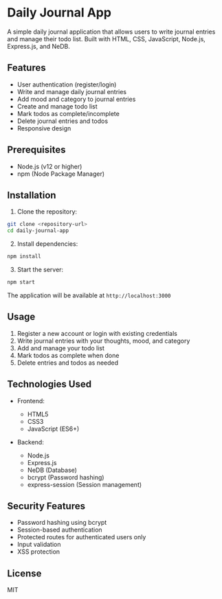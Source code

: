 # Daily Journal App

A simple daily journal application that allows users to write journal entries and manage their todo list. Built with HTML, CSS, JavaScript, Node.js, Express.js, and NeDB.

## Features

- User authentication (register/login)
- Write and manage daily journal entries
- Add mood and category to journal entries
- Create and manage todo list
- Mark todos as complete/incomplete
- Delete journal entries and todos
- Responsive design

## Prerequisites

- Node.js (v12 or higher)
- npm (Node Package Manager)

## Installation

1. Clone the repository:
```bash
git clone <repository-url>
cd daily-journal-app
```

2. Install dependencies:
```bash
npm install
```

3. Start the server:
```bash
npm start
```

The application will be available at `http://localhost:3000`

## Usage

1. Register a new account or login with existing credentials
2. Write journal entries with your thoughts, mood, and category
3. Add and manage your todo list
4. Mark todos as complete when done
5. Delete entries and todos as needed

## Technologies Used

- Frontend:
  - HTML5
  - CSS3
  - JavaScript (ES6+)
  
- Backend:
  - Node.js
  - Express.js
  - NeDB (Database)
  - bcrypt (Password hashing)
  - express-session (Session management)

## Security Features

- Password hashing using bcrypt
- Session-based authentication
- Protected routes for authenticated users only
- Input validation
- XSS protection

## License

MIT 